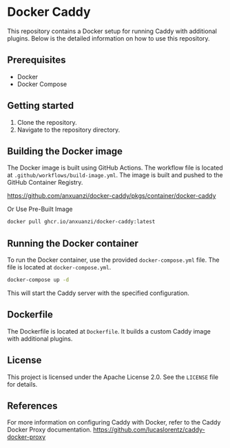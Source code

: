 # Docker Caddy

This repository contains a Docker setup for running Caddy with additional plugins. Below is the detailed information on how to use this repository.

## Prerequisites

* Docker
* Docker Compose

## Getting started

1. Clone the repository.
2. Navigate to the repository directory.

## Building the Docker image

The Docker image is built using GitHub Actions. The workflow file is located at `.github/workflows/build-image.yml`. The image is built and pushed to the GitHub Container Registry.

https://github.com/anxuanzi/docker-caddy/pkgs/container/docker-caddy

Or Use Pre-Built Image

```bash
docker pull ghcr.io/anxuanzi/docker-caddy:latest
```

## Running the Docker container

To run the Docker container, use the provided `docker-compose.yml` file. The file is located at `docker-compose.yml`.

```sh
docker-compose up -d
```

This will start the Caddy server with the specified configuration.

## Dockerfile

The Dockerfile is located at `Dockerfile`. It builds a custom Caddy image with additional plugins.

## License

This project is licensed under the Apache License 2.0. See the `LICENSE` file for details.

## References

For more information on configuring Caddy with Docker, refer to the Caddy Docker Proxy documentation. https://github.com/lucaslorentz/caddy-docker-proxy
